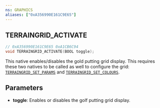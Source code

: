 ```yaml
---
ns: GRAPHICS
aliases: ["0xA356990E161C9E65"]
---
```

## TERRAINGRID_ACTIVATE

```c
// 0xA356990E161C9E65 0xA1CB6C94
void TERRAINGRID_ACTIVATE(BOOL toggle);
```

This native enables/disables the gold putting grid display.
This requires these two natives to be called as well to configure the grid: [`TERRAINGRID_SET_PARAMS`](#_0x1C4FC5752BCD8E48) and [`TERRAINGRID_SET_COLOURS`](#_0x5CE62918F8D703C7).



## Parameters
* **toggle**: Enables or disables the golf putting grid display.


